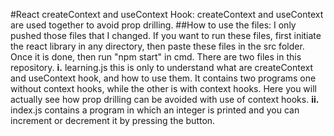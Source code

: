 #React createContext and useContext Hook:
createContext and useContext are used together to avoid prop drilling.
##How to use the files:
I only pushed those files that I changed. If you want to run these files, first initiate the react library in any directory, then paste these files in the src folder.
Once it is done, then run "npm start" in cmd. There are two files in this repository.
**i.** learning.js this is only to understand what are createContext and useContext hook, and how to use them. It contains two programs one without context hooks, while 
the other is with context hooks. Here you will actually see how prop drilling can be avoided with use of context hooks.
**ii.** index.js contains a program in which an integer is printed and you can increment or 
decrement it by pressing the button. 
